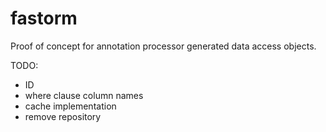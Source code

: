# fastorm
Proof of concept for annotation processor generated data access objects.

TODO:
- ID
- where clause column names
- cache implementation
- remove repository